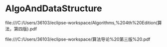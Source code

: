 # AlgoAndDataStructure


file:///C:/Users/36103/eclipse-workspace/Algorithms,%204th%20Edition(算法，第四版).pdf


file:///C:/Users/36103/eclipse-workspace/算法导论%20第三版%20.pdf
